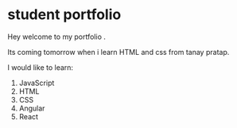 # student portfolio

Hey welcome to my portfolio . 

Its coming tomorrow when i learn HTML and css from tanay pratap.

I would like to learn:

1. JavaScript
2. HTML
3. CSS
4. Angular
5. React


